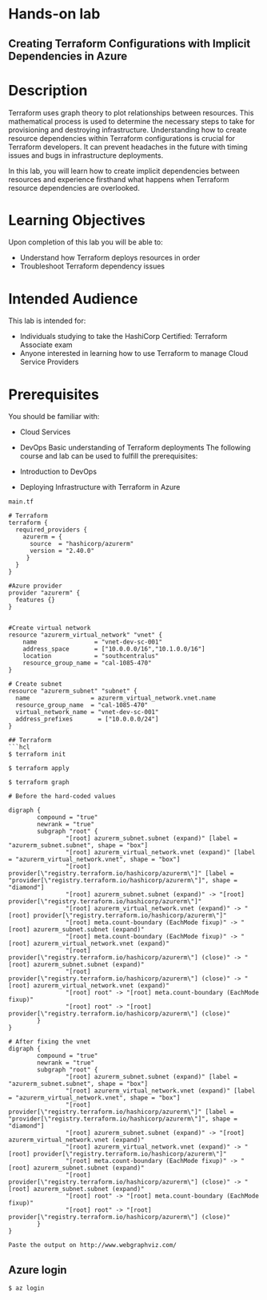 # Hands-on lab
## Creating Terraform Configurations with Implicit Dependencies in Azure

# Description
Terraform uses graph theory to plot relationships between resources. This mathematical process is used to determine the necessary steps to take for provisioning and destroying infrastructure. Understanding how to create resource dependencies within Terraform configurations is crucial for Terraform developers. It can prevent headaches in the future with timing issues and bugs in infrastructure deployments.

In this lab, you will learn how to create implicit dependencies between resources and experience firsthand what happens when Terraform resource dependencies are overlooked.

# Learning Objectives
Upon completion of this lab you will be able to:

- Understand how Terraform deploys resources in order
- Troubleshoot Terraform dependency issues

# Intended Audience
This lab is intended for:

- Individuals studying to take the HashiCorp Certified: Terraform Associate exam
- Anyone interested in learning how to use Terraform to manage Cloud Service Providers
  
# Prerequisites
You should be familiar with:
- Cloud Services
- DevOps
Basic understanding of Terraform deployments
The following course and lab can be used to fulfill the prerequisites:

- Introduction to DevOps
- Deploying Infrastructure with Terraform in Azure

```main.tf ```

```hcl
# Terraform
terraform {
  required_providers {
    azurerm = {
      source  = "hashicorp/azurerm"
      version = "2.40.0"
     }
  }
}

#Azure provider
provider "azurerm" {
  features {}
}


#Create virtual network
resource "azurerm_virtual_network" "vnet" {
    name                = "vnet-dev-sc-001"
    address_space       = ["10.0.0.0/16","10.1.0.0/16"]
    location            = "southcentralus"
    resource_group_name = "cal-1085-470"
}

# Create subnet
resource "azurerm_subnet" "subnet" {
  name                 = azurerm_virtual_network.vnet.name
  resource_group_name  = "cal-1085-470"
  virtual_network_name = "vnet-dev-sc-001"
  address_prefixes       = ["10.0.0.0/24"]
}

## Terraform
```hcl
$ terraform init

$ terraform apply

$ terraform graph

# Before the hard-coded values

digraph {
        compound = "true"
        newrank = "true"
        subgraph "root" {
                "[root] azurerm_subnet.subnet (expand)" [label = "azurerm_subnet.subnet", shape = "box"]
                "[root] azurerm_virtual_network.vnet (expand)" [label = "azurerm_virtual_network.vnet", shape = "box"]
                "[root] provider[\"registry.terraform.io/hashicorp/azurerm\"]" [label = "provider[\"registry.terraform.io/hashicorp/azurerm\"]", shape = "diamond"]
                "[root] azurerm_subnet.subnet (expand)" -> "[root] provider[\"registry.terraform.io/hashicorp/azurerm\"]"
                "[root] azurerm_virtual_network.vnet (expand)" -> "[root] provider[\"registry.terraform.io/hashicorp/azurerm\"]"
                "[root] meta.count-boundary (EachMode fixup)" -> "[root] azurerm_subnet.subnet (expand)"
                "[root] meta.count-boundary (EachMode fixup)" -> "[root] azurerm_virtual_network.vnet (expand)"
                "[root] provider[\"registry.terraform.io/hashicorp/azurerm\"] (close)" -> "[root] azurerm_subnet.subnet (expand)"
                "[root] provider[\"registry.terraform.io/hashicorp/azurerm\"] (close)" -> "[root] azurerm_virtual_network.vnet (expand)"
                "[root] root" -> "[root] meta.count-boundary (EachMode fixup)"
                "[root] root" -> "[root] provider[\"registry.terraform.io/hashicorp/azurerm\"] (close)"
        }
}

# After fixing the vnet
digraph {
        compound = "true"
        newrank = "true"
        subgraph "root" {
                "[root] azurerm_subnet.subnet (expand)" [label = "azurerm_subnet.subnet", shape = "box"]
                "[root] azurerm_virtual_network.vnet (expand)" [label = "azurerm_virtual_network.vnet", shape = "box"]
                "[root] provider[\"registry.terraform.io/hashicorp/azurerm\"]" [label = "provider[\"registry.terraform.io/hashicorp/azurerm\"]", shape = "diamond"]
                "[root] azurerm_subnet.subnet (expand)" -> "[root] azurerm_virtual_network.vnet (expand)"
                "[root] azurerm_virtual_network.vnet (expand)" -> "[root] provider[\"registry.terraform.io/hashicorp/azurerm\"]"
                "[root] meta.count-boundary (EachMode fixup)" -> "[root] azurerm_subnet.subnet (expand)"
                "[root] provider[\"registry.terraform.io/hashicorp/azurerm\"] (close)" -> "[root] azurerm_subnet.subnet (expand)"
                "[root] root" -> "[root] meta.count-boundary (EachMode fixup)"
                "[root] root" -> "[root] provider[\"registry.terraform.io/hashicorp/azurerm\"] (close)"
        }
}

Paste the output on http://www.webgraphviz.com/
```

## Azure login
```bash
$ az login
```
